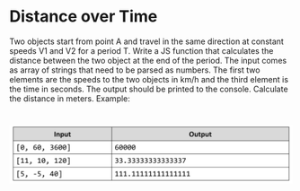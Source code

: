 # Distance over Time
Two objects start from point A and travel in the same direction at constant speeds V1 and V2 for a period T. 
Write a JS function that calculates the distance between the two object at the end of the period.
The input comes as array of strings that need to be parsed as numbers. The first two elements are the speeds to the
two objects in km/h and the third element is the time in seconds.
The output should be printed to the console. Calculate the distance in meters.
Example:

# ![Examples](example.png)